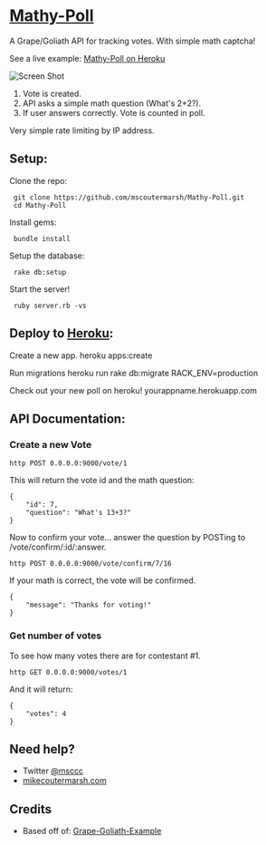 [Mathy-Poll](https://github.com/mscoutermarsh/Mathy-Poll)
===========================
A Grape/Goliath API for tracking votes. With simple math captcha! 
  
See a live example: [Mathy-Poll on Heroku](http://mathy-poll.herokuapp.com/)

![Screen Shot](https://dl.dropbox.com/u/18216283/blog/mathy-poll.jpg)

1. Vote is created.
2. API asks a simple math question (What's 2+2?).
3. If user answers correctly. Vote is counted in poll.

Very simple rate limiting by IP address.


Setup:
------
Clone the repo:

     git clone https://github.com/mscoutermarsh/Mathy-Poll.git
     cd Mathy-Poll

Install gems:

     bundle install

Setup the database:

     rake db:setup

Start the server!

     ruby server.rb -vs

Deploy to [Heroku](http://heroku.com):
------
Create a new app.
    heroku apps:create 

Run migrations
    heroku run rake db:migrate RACK_ENV=production

Check out your new poll on heroku!
    yourappname.herokuapp.com

API Documentation:
------

### Create a new Vote

    http POST 0.0.0.0:9000/vote/1

This will return the vote id and the math question:

    {
        "id": 7, 
        "question": "What's 13+3?"
    }

Now to confirm your vote... answer the question by POSTing to /vote/confirm/:id/:answer.

    http POST 0.0.0.0:9000/vote/confirm/7/16

If your math is correct, the vote will be confirmed.

    {
        "message": "Thanks for voting!"
    }

### Get number of votes
To see how many votes there are for contestant #1.

    http GET 0.0.0.0:9000/votes/1

And it will return:

    {
        "votes": 4
    }


Need help?
---------
+ Twitter [@msccc](http://twitter.com/mscccc "@mscccc") 
+ [mikecoutermarsh.com](http://mikecoutermarsh.com/ "mikecoutermarsh") 

Credits
-------
+ Based off of: [Grape-Goliath-Example](https://github.com/djones/grape-goliath-example)